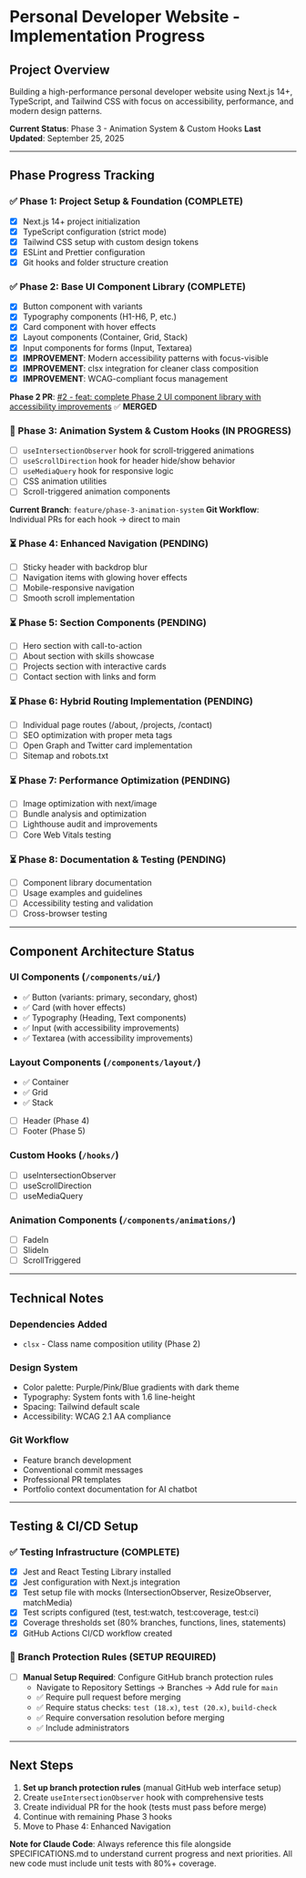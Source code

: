 # Personal Developer Website - Implementation Progress

## Project Overview
Building a high-performance personal developer website using Next.js 14+, TypeScript, and Tailwind CSS with focus on accessibility, performance, and modern design patterns.

**Current Status**: Phase 3 - Animation System & Custom Hooks
**Last Updated**: September 25, 2025

---

## Phase Progress Tracking

### ✅ Phase 1: Project Setup & Foundation (COMPLETE)
- [x] Next.js 14+ project initialization
- [x] TypeScript configuration (strict mode)
- [x] Tailwind CSS setup with custom design tokens
- [x] ESLint and Prettier configuration
- [x] Git hooks and folder structure creation

### ✅ Phase 2: Base UI Component Library (COMPLETE)
- [x] Button component with variants
- [x] Typography components (H1-H6, P, etc.)
- [x] Card component with hover effects
- [x] Layout components (Container, Grid, Stack)
- [x] Input components for forms (Input, Textarea)
- [x] **IMPROVEMENT**: Modern accessibility patterns with focus-visible
- [x] **IMPROVEMENT**: clsx integration for cleaner class composition
- [x] **IMPROVEMENT**: WCAG-compliant focus management

**Phase 2 PR**: [#2 - feat: complete Phase 2 UI component library with accessibility improvements](https://github.com/dkolotouros/jamesk-developer-website/pull/2) ✅ **MERGED**

### 🚧 Phase 3: Animation System & Custom Hooks (IN PROGRESS)
- [ ] `useIntersectionObserver` hook for scroll-triggered animations
- [ ] `useScrollDirection` hook for header hide/show behavior
- [ ] `useMediaQuery` hook for responsive logic
- [ ] CSS animation utilities
- [ ] Scroll-triggered animation components

**Current Branch**: `feature/phase-3-animation-system`
**Git Workflow**: Individual PRs for each hook → direct to main

### ⏳ Phase 4: Enhanced Navigation (PENDING)
- [ ] Sticky header with backdrop blur
- [ ] Navigation items with glowing hover effects
- [ ] Mobile-responsive navigation
- [ ] Smooth scroll implementation

### ⏳ Phase 5: Section Components (PENDING)
- [ ] Hero section with call-to-action
- [ ] About section with skills showcase
- [ ] Projects section with interactive cards
- [ ] Contact section with links and form

### ⏳ Phase 6: Hybrid Routing Implementation (PENDING)
- [ ] Individual page routes (/about, /projects, /contact)
- [ ] SEO optimization with proper meta tags
- [ ] Open Graph and Twitter card implementation
- [ ] Sitemap and robots.txt

### ⏳ Phase 7: Performance Optimization (PENDING)
- [ ] Image optimization with next/image
- [ ] Bundle analysis and optimization
- [ ] Lighthouse audit and improvements
- [ ] Core Web Vitals testing

### ⏳ Phase 8: Documentation & Testing (PENDING)
- [ ] Component library documentation
- [ ] Usage examples and guidelines
- [ ] Accessibility testing and validation
- [ ] Cross-browser testing

---

## Component Architecture Status

### UI Components (`/components/ui/`)
- ✅ Button (variants: primary, secondary, ghost)
- ✅ Card (with hover effects)
- ✅ Typography (Heading, Text components)
- ✅ Input (with accessibility improvements)
- ✅ Textarea (with accessibility improvements)

### Layout Components (`/components/layout/`)
- ✅ Container
- ✅ Grid
- ✅ Stack
- [ ] Header (Phase 4)
- [ ] Footer (Phase 5)

### Custom Hooks (`/hooks/`)
- [ ] useIntersectionObserver
- [ ] useScrollDirection
- [ ] useMediaQuery

### Animation Components (`/components/animations/`)
- [ ] FadeIn
- [ ] SlideIn
- [ ] ScrollTriggered

---

## Technical Notes

### Dependencies Added
- `clsx` - Class name composition utility (Phase 2)

### Design System
- Color palette: Purple/Pink/Blue gradients with dark theme
- Typography: System fonts with 1.6 line-height
- Spacing: Tailwind default scale
- Accessibility: WCAG 2.1 AA compliance

### Git Workflow
- Feature branch development
- Conventional commit messages
- Professional PR templates
- Portfolio context documentation for AI chatbot

---

## Testing & CI/CD Setup

### ✅ Testing Infrastructure (COMPLETE)
- [x] Jest and React Testing Library installed
- [x] Jest configuration with Next.js integration
- [x] Test setup file with mocks (IntersectionObserver, ResizeObserver, matchMedia)
- [x] Test scripts configured (test, test:watch, test:coverage, test:ci)
- [x] Coverage thresholds set (80% branches, functions, lines, statements)
- [x] GitHub Actions CI/CD workflow created

### 🔄 Branch Protection Rules (SETUP REQUIRED)
- [ ] **Manual Setup Required**: Configure GitHub branch protection rules
  - Navigate to Repository Settings → Branches → Add rule for `main`
  - ✅ Require pull request before merging
  - ✅ Require status checks: `test (18.x)`, `test (20.x)`, `build-check`
  - ✅ Require conversation resolution before merging
  - ✅ Include administrators

---

## Next Steps
1. **Set up branch protection rules** (manual GitHub web interface setup)
2. Create `useIntersectionObserver` hook with comprehensive tests
3. Create individual PR for the hook (tests must pass before merge)
4. Continue with remaining Phase 3 hooks
5. Move to Phase 4: Enhanced Navigation

**Note for Claude Code**: Always reference this file alongside SPECIFICATIONS.md to understand current progress and next priorities. All new code must include unit tests with 80%+ coverage.